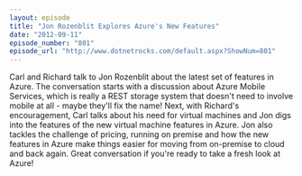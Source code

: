 ```yaml
---
layout: episode
title: "Jon Rozenblit Explores Azure's New Features"
date: "2012-09-11"
episode_number: "801"
episode_url: "http://www.dotnetrocks.com/default.aspx?ShowNum=801"
---
```


Carl and Richard talk to Jon Rozenblit about the latest set of features in Azure. The conversation starts with a discussion about Azure Mobile Services, which is really a REST storage system that doesn't need to involve mobile at all - maybe they'll fix the name! Next, with Richard's encouragement, Carl talks about his need for virtual machines and Jon digs into the features of the new virtual machine features in Azure. Jon also tackles the challenge of pricing, running on premise and how the new features in Azure make things easier for moving from on-premise to cloud and back again. Great conversation if you're ready to take a fresh look at Azure!
